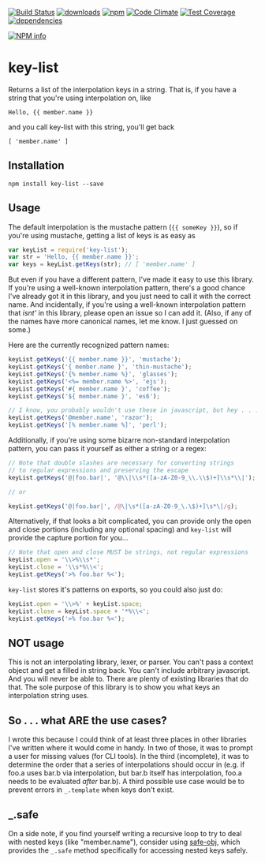 [![Build Status](https://travis-ci.org/tandrewnichols/key-list.png)](https://travis-ci.org/tandrewnichols/key-list) [![downloads](http://img.shields.io/npm/dm/key-list.svg)](https://npmjs.org/package/key-list) [![npm](http://img.shields.io/npm/v/key-list.svg)](https://npmjs.org/package/key-list) [![Code Climate](https://codeclimate.com/github/tandrewnichols/key-list/badges/gpa.svg)](https://codeclimate.com/github/tandrewnichols/key-list) [![Test Coverage](https://codeclimate.com/github/tandrewnichols/key-list/badges/coverage.svg)](https://codeclimate.com/github/tandrewnichols/key-list) [![dependencies](https://david-dm.org/tandrewnichols/key-list.png)](https://david-dm.org/tandrewnichols/key-list)

[![NPM info](https://nodei.co/npm/key-list.png?downloads=true)](https://nodei.co/npm/key-list.png?downloads=true)

# key-list

Returns a list of the interpolation keys in a string. That is, if you have a string that you're using interpolation on, like

```
Hello, {{ member.name }}
```

and you call key-list with this string, you'll get back

```
[ 'member.name' ]
```

## Installation

`npm install key-list --save`

## Usage

The default interpolation is the mustache pattern (`{{ someKey }}`), so if you're using mustache, getting a list of keys is as easy as

```javascript
var keyList = require('key-list');
var str = 'Hello, {{ member.name }}';
var keys = keyList.getKeys(str); // [ 'member.name' ]
```

But even if you have a different pattern, I've made it easy to use this library. If you're using a well-known interpolation pattern, there's a good chance I've already got it in this library, and you just need to call it with the correct name. And incidentally, if you're using a well-known interpolation pattern that _isnt'_ in this library, please open an issue so I can add it. (Also, if any of the names have more canonical names, let me know. I just guessed on some.)

Here are the currently recognized pattern names:

```javascript
keyList.getKeys('{{ member.name }}', 'mustache');
keyList.getKeys('{ member.name }', 'thin-mustache');
keyList.getKeys('{% member.name %}', 'glasses');
keyList.getKeys('<%= member.name %>', 'ejs');
keyList.getKeys('#{ member.name }', 'coffee');
keyList.getKeys('${ member.name }', 'es6');

// I know, you probably wouldn't use these in javascript, but hey . . . they're there if you do
keyList.getKeys('@member.name', 'razor'); 
keyList.getKeys('[% member.name %]', 'perl');
```

Additionally, if you're using some bizarre non-standard interpolation pattern, you can pass it yourself as either a string or a regex:

```javascript
// Note that double slashes are necessary for converting strings
// to regular expressions and preserving the escape
keyList.getKeys('@|foo.bar|', '@\\|\\s*([a-zA-Z0-9_\\.\\$)+]\\s*\\|');

// or

keyList.getKeys('@|foo.bar|', /@\|\s*([a-zA-Z0-9_\.\$)+]\s*\|/g);
```

Alternatively, if that looks a bit complicated, you can provide only the open and close portions (including any optional spacing) and `key-list` will provide the capture portion for you...

```javascript
// Note that open and close MUST be strings, not regular expressions
keyList.open = '\\>%\\s*';
keyList.close = '\\s*%\\<';
keyList.getKeys('>% foo.bar %<');
```

`key-list` stores it's patterns on exports, so you could also just do:


```javascript
keyList.open = '\\>%' + keyList.space;
keyList.close = keyList.space + '*%\\<';
keyList.getKeys('>% foo.bar %<');
```

## NOT usage

This is not an interpolating library, lexer, or parser. You can't pass a context object and get a filled in string back. You can't include arbitrary javascript. And you will never be able to. There are plenty of existing libraries that do that. The sole purpose of this library is to show you what keys an interpolation string uses.

## So . . . what ARE the use cases?

I wrote this because I could think of at least three places in other libraries I've written where it would come in handy. In two of those, it was to prompt a user for missing values (for CLI tools). In the third (incomplete), it was to determine the order that a series of interpolations should occur in (e.g. if foo.a uses bar.b via interpolation, but bar.b itself has interpolation, foo.a needs to be evaluated _after_ bar.b). A third possible use case would be to prevent errors in `_.template` when keys don't exist.

## _.safe

On a side note, if you find yourself writing a recursive loop to try to deal with nested keys (like "member.name"), consider using [safe-obj](https://github.com/mantacode/safe-obj), which provides the `_.safe` method specifically for accessing nested keys safely.
